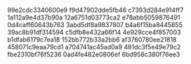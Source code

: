 99e2cdc3340600e9
f9d47902dde5fb46
c7393d284e914ff7
1a112a9e4d37b90a
12a6751d03773ca2
e78abb5059876491
0d4caff60643b763
3abd5df8a9837807
b4a6f15ba8445855
39ac8b91df314594
c5dfb8e432a66f14
4e929cce4f857003
b1dfab6179c7ea18
152bb772b33a2bb6
af3760780ee21818
458071c9eaa79cd1
a704741ac45ad0a9
481dc3f5e49e79c2
fbe2310bf76f5236
0ad4fe482e0806ef
6bd958c380f76ee3
